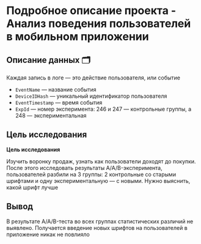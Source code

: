 # Подробное описание проекта - Анализ поведения пользователей в мобильном приложении

## Описание данных 🗂

Каждая запись в логе — это действие пользователя, или событие

* `EventName` — название события
* `DeviceIDHash` — уникальный идентификатор пользователя
* `EventTimestamp` — время события
* `ExpId` — номер эксперимента: 246 и 247 — контрольные группы, а 248 — экспериментальная

## Цель исследования

**Цель исследования**

Изучить воронку продаж, узнать как пользователи доходят до покупки. После этого исследовать результаты A/A/B-эксперимента, пользователей разбили на 3 группы: 2 контрольные со старыми шрифтами и одну экспериментальную — с новыми. Нужно выяснить, какой шрифт лучше

## Вывод

В результате A/A/B-теста во всех группах статистических различий не выявлено. Получается введение новых шрифтов на пользователей в приложение никак не повлияло

